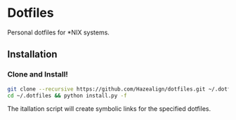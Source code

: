 Dotfiles
========

Personal dotfiles for \*NIX systems.

## Installation

### Clone and Install!

```bash
git clone --recursive https://github.com/Hazealign/dotfiles.git ~/.dotfiles
cd ~/.dotfiles && python install.py -f
```

The itallation script will create symbolic links for the specified dotfiles.
